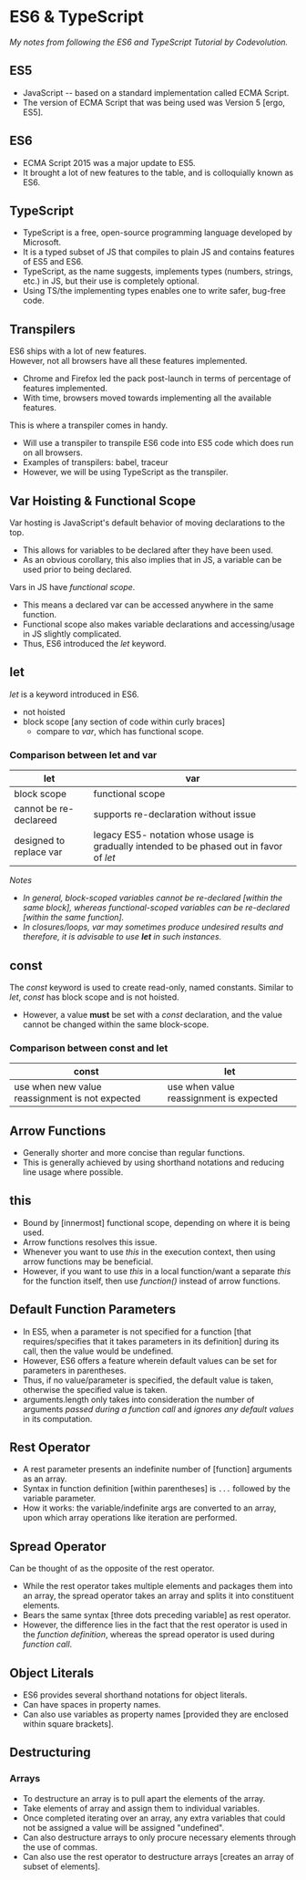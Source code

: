 # ES6 & TypeScript # 

_My notes from following the ES6 and TypeScript Tutorial by Codevolution._ 

## ES5 ## 
* JavaScript -- based on a standard implementation called ECMA Script. 
* The version of ECMA Script that was being used was Version 5 [ergo, ES5]. 

## ES6 ## 
* ECMA Script 2015 was a major update to ES5. 
* It brought a lot of new features to the table, and is colloquially known as ES6. 

## TypeScript ## 
* TypeScript is a free, open-source programming language developed by Microsoft. 
* It is a typed subset of JS that compiles to plain JS and contains features of ES5 and ES6. 
* TypeScript, as the name suggests, implements types (numbers, strings, etc.) in JS, but their use is completely optional. 
* Using TS/the implementing types enables one to write safer, bug-free code. 

## Transpilers ## 
ES6 ships with a lot of new features.  
However, not all browsers have all these features implemented.  
* Chrome and Firefox led the pack post-launch in terms of percentage of features implemented.  
* With time, browsers moved towards implementing all the available features.  

This is where a transpiler comes in handy.  
* Will use a transpiler to transpile ES6 code into ES5 code which does run on all browsers.  
* Examples of transpilers: babel, traceur  
* However, we will be using TypeScript as the transpiler.  

## Var Hoisting & Functional Scope ## 
Var hosting is JavaScript's default behavior of moving declarations to the top.  
* This allows for variables to be declared after they have been used.  
* As an obvious corollary, this also implies that in JS, a variable can be used prior to being declared.  

Vars in JS have _functional scope_.  
* This means a declared var can be accessed anywhere in the same function.  
* Functional scope also makes variable declarations and accessing/usage in JS slightly complicated.  
* Thus, ES6 introduced the _let_ keyword.  

## let ## 
_let_ is a keyword introduced in ES6. 
* not hoisted  
* block scope [any section of code within curly braces] 
    * compare to _var_, which has functional scope.  

### Comparison between let and var ### 
let  | var
------------- | -------------
block scope  | functional scope
cannot be re-declareed  | supports re-declaration without issue
designed to replace var  | legacy ES5- notation whose usage is gradually intended to be phased out in favor of _let_  

_Notes_  
* _In general, block-scoped variables cannot be re-declared [within the same block], whereas functional-scoped variables can be re-declared [within the same function]._  
* _In closures/loops, var may sometimes produce undesired results and therefore, it is advisable to use **let** in such instances._  

## const ## 
The _const_ keyword is used to create read-only, named constants. 
Similar to _let_, _const_ has block scope and is not hoisted. 
* However, a value **must** be set with a _const_ declaration, and the value cannot be changed within the same block-scope.  

### Comparison between const and let ### 
const  | let
------------- | ------------- 
use when new value reassignment is not expected | use when value reassignment is expected 

## Arrow Functions ## 
* Generally shorter and more concise than regular functions. 
* This is generally achieved by using shorthand notations and reducing line usage where possible. 

## this ## 
* Bound by [innermost] functional scope, depending on where it is being used. 
* Arrow functions resolves this issue. 
* Whenever you want to use _this_ in the execution context, then using arrow functions may be beneficial. 
* However, if you want to use _this_ in a local function/want a separate _this_ for the function itself, then use _function()_ instead of arrow functions.  

## Default Function Parameters ## 
* In ES5, when a parameter is not specified for a function [that requires/specifies that it takes parameters in its definition] during its call, then the value would be undefined.  
* However, ES6 offers a feature wherein default values can be set for parameters in parentheses. 
* Thus, if no value/parameter is specified, the default value is taken, otherwise the specified value is taken. 
* arguments.length only takes into consideration the number of arguments _passed during a function call_ and _ignores any default values_ in its computation. 

## Rest Operator ## 
* A rest parameter presents an indefinite number of [function] arguments as an array. 
* Syntax in function definition [within parentheses] is ``` ... ``` followed by the variable parameter. 
* How it works: the variable/indefinite args are converted to an array, upon which array operations like iteration are performed. 

## Spread Operator ## 
Can be thought of as the opposite of the rest operator. 
* While the rest operator takes multiple elements and packages them into an array, the spread operator takes an array and splits it into constituent elements. 
* Bears the same syntax [three dots preceding variable] as rest operator. 
* However, the difference lies in the fact that the rest operator is used in the _function definition_, whereas the spread operator is used during _function call_.

## Object Literals ## 
* ES6 provides several shorthand notations for object literals. 
* Can have spaces in property names. 
* Can also use variables as property names [provided they are enclosed within square brackets].

## Destructuring ## 
### Arrays ### 
* To destructure an array is to pull apart the elements of the array. 
* Take elements of array and assign them to individual variables. 
* Once completed iterating over an array, any extra variables that could not be assigned a value will be assigned "undefined". 
* Can also destructure arrays to only procure necessary elements through the use of commas. 
* Can also use the rest operator to destructure arrays [creates an array of subset of elements]. 